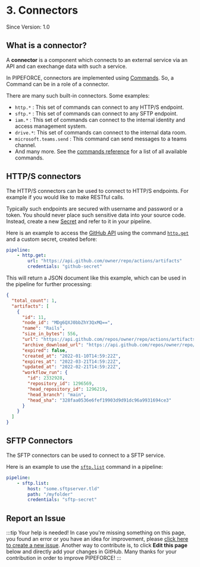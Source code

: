 # 3. Connectors
<p class="theme-doc-version-badge badge badge--secondary">Since Version: 1.0</p>

## What is a connector?

A **connector** is a component which connects to an external service via an API and can exechange data with such a service.

In PIPEFORCE, connectors are implemented using [Commands](/docs/commands_pipelines). So, a Command can be in a role of a connector.

There are many such built-in connectors. Some examples:

 - `http.*` : This set of commands can connect to any HTTP/S endpoint.
 - `sftp.*` : This set of commands can connect to any SFTP endpoint.
 - `iam.*` : This set of commands can connect to the internal identity and access management system.
 - `drive.*`: This set of commands can connect to the internal data room.
 - `microsoft.teams.send` : This command can send messages to a teams channel.
 - And many more. See the [commands reference](../api/commands) for a list of all available commands.

## HTTP/S connectors

The HTTP/S connectors can be used to connect to HTTP/S endpoints. For example if you would like to make RESTful calls.

Typically such endpoints are secured with username and password or a token. You should never place such sensitive data into your source code. Instead, create a new [Secret](../guides/security/secrets) and refer to it in your pipeline.

Here is an example to access the [GitHub API](https://docs.github.com/en/rest/actions/artifacts) using the command [`http.get`](../api/commands#httpget-v1) and a custom secret, created before:

```yaml
pipeline:
    - http.get:
        url: "https://api.github.com/owner/repo/actions/artifacts"
        credentials: "github-secret"
```

This will return a JSON document like this example, which can be used in the pipeline for further processing:

```json
{
  "total_count": 1,
  "artifacts": [
    {
      "id": 11,
      "node_id": "MDg6QXJ0bbZhY3QxMQ==",
      "name": "Rails",
      "size_in_bytes": 556,
      "url": "https://api.github.com/repos/owner/repo/actions/artifacts/11",
      "archive_download_url": "https://api.github.com/repos/owner/repo/actions/artifacts/11/zip",
      "expired": false,
      "created_at": "2022-01-10T14:59:22Z",
      "expires_at": "2022-03-21T14:59:22Z",
      "updated_at": "2022-02-21T14:59:22Z",
      "workflow_run": {
        "id": 2332928,
        "repository_id": 1296569,
        "head_repository_id": 1296219,
        "head_branch": "main",
        "head_sha": "328faa0536e6fef19903d9d91dc96a9931694ce3"
      }
    }
  ]
}
```

## SFTP Connectors

The SFTP connectors can be used to connect to a SFTP service.

Here is an example to use the [`sftp.list`](../api/commands#sftplist-v1) command in a pipeline:

```yaml
pipeline:
    - sftp.list:
        host: "some.sftpserver.tld"
        path: "/myfolder"
        credentials: "sftp-secret"
```

## Report an Issue
:::tip Your help is needed!
In case you're missing something on this page, you found an error or you have an idea for improvement, please [click here to create a new issue](https://github.com/pipeforce/pipeforce.github.io/issues/new). Another way to contribute is, to click **Edit this page** below and directly add your changes in GitHub. Many thanks for your contribution in order to improve PIPEFORCE!
:::